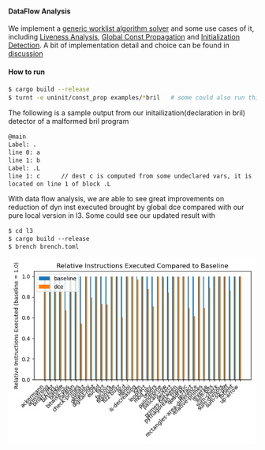 #### DataFlow Analysis
We implement a [generic worklist algorithm solver](https://github.com/zihan0822/advanced-compiler-6120/blob/main/bril-rs/src/optim/dflow.rs) and some use cases of it, including
[Liveness Analysis](https://github.com/zihan0822/advanced-compiler-6120/blob/main/bril-rs/src/optim/dce/global.rs), [Global Const Propagation](https://github.com/zihan0822/advanced-compiler-6120/blob/main/bril-rs/src/analyzer/mod.rs) and [Initialization Detection](https://github.com/zihan0822/advanced-compiler-6120/blob/main/bril-rs/src/analyzer/mod.rs).
A bit of implementation detail and choice can be found in [discussion](https://github.com/sampsyo/cs6120/discussions/452)

#### How to run
```bash
$ cargo build --release
$ turnt -e uninit/const_prop examples/*bril   # some could also run this against bril/benchmarks/core
```

The following is a sample output from our initailization(declaration in bril) detector of a malformed bril program
```
@main
Label: .
line 0: a
line 1: b
Label: .L
line 1: c      // dest c is computed from some undeclared vars, it is located on line 1 of block .L
```

With data flow analysis, we are able to see great improvements on reduction of dyn inst executed brought by global dce compared with our pure local version in l3.
Some could see our updated result with
```
$ cd l3
$ cargo build --release
$ brench brench.toml
```
![dce_benchmark](https://github.com/zihan0822/advanced-compiler-6120/blob/main/l4/benchmark.png)
